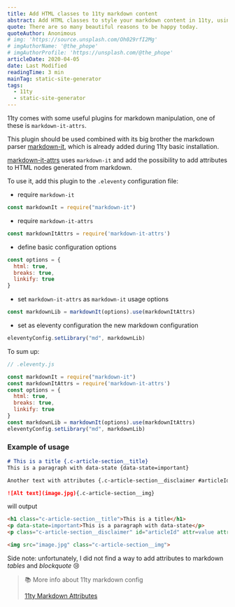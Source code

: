```yaml
---
title: Add HTML classes to 11ty markdown content
abstract: Add HTML classes to style your markdown content in 11ty, using markdown-it-attrs plugin.
quote: There are so many beautiful reasons to be happy today.
quoteAuthor: Anonimous
# img: 'https://source.unsplash.com/Oh029rfI2Mg'
# imgAuthorName: '@the_phope'
# imgAuthorProfile: 'https://unsplash.com/@the_phope'
articleDate: 2020-04-05
date: Last Modified
readingTime: 3 min
mainTag: static-site-generator
tags:
  - 11ty
  - static-site-generator
---
```


11ty comes with some useful plugins for markdown manipulation, one of these is `markdown-it-attrs`.

This plugin should be used combined with its big brother the markdown parser [markdown-it](https://github.com/markdown-it/markdown-it), which is already added during 11ty basic installation.

[markdown-it-attrs](https://github.com/arve0/markdown-it-attrs) uses `markdown-it` and add the possibility to add attributes to HTML nodes generated from markdown.

To use it, add this plugin to the `.eleventy` configuration file:

- require `markdown-it`

```javascript
const markdownIt = require("markdown-it")
```

- require `markdown-it-attrs`

```javascript
const markdownItAttrs = require('markdown-it-attrs')
```

- define basic configuration options
```javascript
const options = {
  html: true,
  breaks: true,
  linkify: true
}
```

- set `markdown-it-attrs` as `markdown-it` usage options
```javascript
const markdownLib = markdownIt(options).use(markdownItAttrs)
```

- set as eleventy configuration the new markdown configuration
```javascript
eleventyConfig.setLibrary("md", markdownLib)
```

To sum up:

```javascript
// .eleventy.js

const markdownIt = require("markdown-it")
const markdownItAttrs = require('markdown-it-attrs')
const options = {
  html: true,
  breaks: true,
  linkify: true
}
const markdownLib = markdownIt(options).use(markdownItAttrs)
eleventyConfig.setLibrary("md", markdownLib)
```

### Example of usage

```md
# This is a title {.c-article-section__title}
This is a paragraph with data-state {data-state=important}

Another text with attributes {.c-article-section__disclaimer #articleId attr=value attr2="spaced value"}

![Alt text](image.jpg){.c-article-section__img}
```

will output

```html
<h1 class="c-article-section__title">This is a title</h1>
<p data-state=important>This is a paragraph with data-state</p>
<p class="c-article-section__disclaimer" id="articleId" attr=value attr2="spaced value">Another text with attributes</p>

<img src="image.jpg" class="c-article-section__img">
```

Side note: unfortunately, I did not find a way to add attributes to markdown _tables_ and _blockquote_ 😢

> 📚 More info about 11ty markdown config
>
> [11ty Markdown Attributes](https://dev.to/iarehilton/11ty-markdown-attributes-2dl3)
